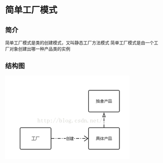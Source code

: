 # 简单工厂模式

## 简介
   简单工厂模式是类的创建模式，又叫静态工厂方法模式
   简单工厂模式是由一个工厂对象创建出哪一种产品类的实例
   
## 结构图
   ![结构图](./images/simpleFactory/simpleFactory.png "")
